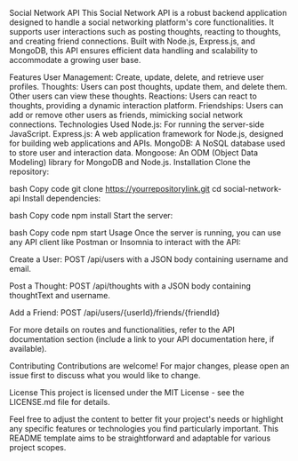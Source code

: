 Social Network API
This Social Network API is a robust backend application designed to handle a social networking platform's core functionalities. It supports user interactions such as posting thoughts, reacting to thoughts, and creating friend connections. Built with Node.js, Express.js, and MongoDB, this API ensures efficient data handling and scalability to accommodate a growing user base.

Features
User Management: Create, update, delete, and retrieve user profiles.
Thoughts: Users can post thoughts, update them, and delete them. Other users can view these thoughts.
Reactions: Users can react to thoughts, providing a dynamic interaction platform.
Friendships: Users can add or remove other users as friends, mimicking social network connections.
Technologies Used
Node.js: For running the server-side JavaScript.
Express.js: A web application framework for Node.js, designed for building web applications and APIs.
MongoDB: A NoSQL database used to store user and interaction data.
Mongoose: An ODM (Object Data Modeling) library for MongoDB and Node.js.
Installation
Clone the repository:

bash
Copy code
git clone https://yourrepositorylink.git
cd social-network-api
Install dependencies:

bash
Copy code
npm install
Start the server:

bash
Copy code
npm start
Usage
Once the server is running, you can use any API client like Postman or Insomnia to interact with the API:

Create a User:
POST /api/users with a JSON body containing username and email.

Post a Thought:
POST /api/thoughts with a JSON body containing thoughtText and username.

Add a Friend:
POST /api/users/{userId}/friends/{friendId}

For more details on routes and functionalities, refer to the API documentation section (include a link to your API documentation here, if available).

Contributing
Contributions are welcome! For major changes, please open an issue first to discuss what you would like to change.

License
This project is licensed under the MIT License - see the LICENSE.md file for details.

Feel free to adjust the content to better fit your project's needs or highlight any specific features or technologies you find particularly important. This README template aims to be straightforward and adaptable for various project scopes.
